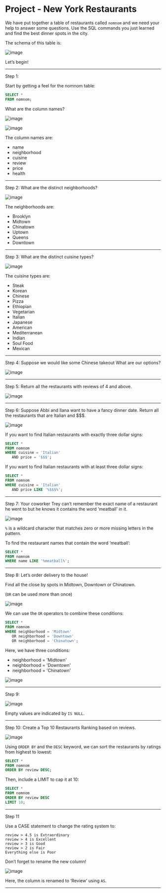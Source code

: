 # Project - New York Restaurants


We have put together a table of restaurants called `nomnom` and we need your help to answer some questions. Use the SQL commands you just learned and find the best dinner spots in the city.

The schema of this table is:

![image](https://user-images.githubusercontent.com/107522496/210543712-73f70557-4324-4b3a-96bb-b3e3e15098f7.png)

Let’s begin!

---

Step 1: 

Start by getting a feel for the nomnom table:

```sql
SELECT *
FROM nomnom;
```

What are the column names?

![image](https://user-images.githubusercontent.com/107522496/210544011-5cdee42f-4fda-4fef-8260-b905372ccbd6.png)

![image](https://user-images.githubusercontent.com/107522496/210545062-df13d660-dba1-46f4-8ba4-6382484e1203.png)

The column names are:

* name
* neighborhood
* cuisine
* review
* price
* health

---

Step 2: What are the distinct neighborhoods?

![image](https://user-images.githubusercontent.com/107522496/210545345-675de26a-da9a-4de8-8d7d-2c1cfda572f4.png)

The neighborhoods are:

* Brooklyn
* Midtown
* Chinatown
* Uptown
* Queens
* Downtown

---

Step 3: What are the distinct cuisine types?

![image](https://user-images.githubusercontent.com/107522496/210545516-42828aa2-67f7-42b0-b3b0-cee1aa67f648.png)

The cuisine types are:

* Steak
* Korean
* Chinese
* Pizza
* Ethiopian
* Vegetarian
* Italian
* Japanese
* American
* Mediterranean
* Indian
* Soul Food
* Mexican

---

Step 4: Suppose we would like some Chinese takeout What are our options?

![image](https://user-images.githubusercontent.com/107522496/210545930-75cf527b-7fab-457f-8254-9739f0bb3a34.png)

---

Step 5: Return all the restaurants with reviews of 4 and above.

![image](https://user-images.githubusercontent.com/107522496/210546371-4be70cb8-a367-411f-a0c8-90d4a4c38dcf.png)

---

Step 6: Suppose Abbi and Ilana want to have a fancy dinner date. Return all the restaurants that are Italian and $$$.

![image](https://user-images.githubusercontent.com/107522496/210546673-80f9282e-c2a3-45ec-9d61-61804447e501.png)

If you want to find Italian restaurants with exactly three dollar signs:

```sql
SELECT *
FROM nomnom
WHERE cuisine = 'Italian'
   AND price = '$$$';
```

If you want to find Italian restaurants with at least three dollar signs:

```sql
SELECT *
FROM nomnom
WHERE cuisine = 'Italian'
   AND price LIKE '%$$$%';
```

---

Step 7: Your coworker Trey can’t remember the exact name of a restaurant he went to but he knows it contains the word ‘meatball’ in it. 

![image](https://user-images.githubusercontent.com/107522496/210546984-7a774997-7a4d-4695-af69-7122b6248ec4.png)

`%` is a wildcard character that matches zero or more missing letters in the pattern.

To find the restaurant names that contain the word ‘meatball’:

```sql
SELECT *
FROM nomnom
WHERE name LIKE '%meatball%';
```

---

Step 8: Let’s order delivery to the house!

Find all the close by spots in Midtown, Downtown or Chinatown.

(`OR` can be used more than once)

![image](https://user-images.githubusercontent.com/107522496/210547419-adf5d93a-47f1-4550-b631-eafd536cc0b1.png)

We can use the `OR` operators to combine these conditions:

```sql
SELECT *
FROM nomnom
WHERE neighborhood = 'Midtown'
   OR neighborhood = 'Downtown'
   OR neighborhood = 'Chinatown'; 
```

Here, we have three conditions:

* neighborhood = 'Midtown'
* neighborhood = 'Downtown'
* neighborhood = 'Chinatown'

![image](https://user-images.githubusercontent.com/107522496/210547553-059c9f29-d462-41c9-a0d2-25fe69472836.png)

---

Step 9: 

![image](https://user-images.githubusercontent.com/107522496/210547734-0cae6805-94fb-402c-a524-a56dcf8a24a3.png)

Empty values are indicated by `IS NULL`.

---

Step 10: Create a Top 10 Restaurants Ranking based on reviews.

![image](https://user-images.githubusercontent.com/107522496/210547920-883547df-e4bf-43aa-b92b-7da8a2f64e8b.png)

Using `ORDER BY` and the `DESC` keyword, we can sort the restaurants by ratings from highest to lowest:

```sql
SELECT *
FROM nomnom
ORDER BY review DESC;
```

Then, include a LIMIT to cap it at 10:

```sql
SELECT *
FROM nomnom
ORDER BY review DESC
LIMIT 10;
```

---

Step 11

Use a CASE statement to change the rating system to:

    review > 4.5 is Extraordinary
    review > 4 is Excellent
    review > 3 is Good
    review > 2 is Fair
    Everything else is Poor

Don’t forget to rename the new column!

![image](https://user-images.githubusercontent.com/107522496/210548635-7318f0ba-4906-4953-84ec-9d05f745001a.png)

Here, the column is renamed to ‘Review’ using `AS`.

---







